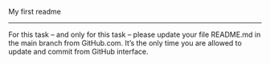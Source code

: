 My first readme


-----
For this task – and only for this task – please update your file README.md in the main branch from GitHub.com. It’s the only time you are allowed to update and commit from GitHub interface.
